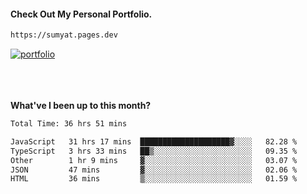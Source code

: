 #### Check Out My Personal Portfolio.
````bash
https://sumyat.pages.dev
````

<a href='https://sumyat.pages.dev/'>
    <img src='https://user-images.githubusercontent.com/108873224/211860821-15c31441-8db7-4fb7-8537-28a0c11e9408.png' alt='portfolio' align='center' />
</a>

<!-- #### GitHub Repository For Portfolio - https://github.com/sumyat-aung/su-myat-aung-portfolio -->
<br />
<br />

<!-- <div align="center">
  <img src="https://github-readme-streak-stats.herokuapp.com/?user=sumyat-aung&theme=dark&hide_border=true" height="150" alt="languages graph"  />
</div> -->

<br />
<br />

**What've I been up to this month?**

<!--START_SECTION:waka-->

```txt
Total Time: 36 hrs 51 mins

JavaScript   31 hrs 17 mins  ████████████████████▓░░░░   82.28 %
TypeScript   3 hrs 33 mins   ██▒░░░░░░░░░░░░░░░░░░░░░░   09.35 %
Other        1 hr 9 mins     ▓░░░░░░░░░░░░░░░░░░░░░░░░   03.07 %
JSON         47 mins         ▓░░░░░░░░░░░░░░░░░░░░░░░░   02.06 %
HTML         36 mins         ▒░░░░░░░░░░░░░░░░░░░░░░░░   01.59 %
```

<!--END_SECTION:waka-->

<br />


